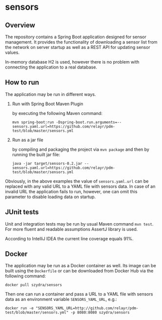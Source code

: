 # sensors
## Overview
The repository contains a Spring Boot application designed for sensor management. It provides the functionality of downloading
a sensor list from the network on server startup as well as a REST API for updating sensor values.

In-memory database H2 is used, however there is no problem with connecting the application to a real database.

## How to run
The application may be run in different ways.
1. Run with Spring Boot Maven Plugin
    
    by executing the following Maven command:
    ```
    mvn spring-boot:run -Dspring-boot.run.arguments=--sensors.yaml.url=https://github.com/relayr/pdm-test/blob/master/sensors.yml
    ```
2. Run as a jar file

    by compiling and packaging the project via `mvn package` and then by running the built jar file:
    ```
    java -jar target/sensors-0.2.jar --sensors.yaml.url=https://github.com/relayr/pdm-test/blob/master/sensors.yml
    ```
Obviously, in the above examples the value of `sensors.yaml.url` can be replaced with any valid URL to a YAML file with sensors data.
In case of an invalid URL the application fails to run, however, one can omit this parameter to disable loading data on startup.

## JUnit tests
Unit and integration tests may be run by usual Maven command `mvn test`. For more fluent and readable assumptions AssertJ library is used.

According to IntelliJ IDEA the current line coverage equals 91%.

## Docker
The application may be run as a Docker container as well. Its image can be built using the `Dockerfile`
or can be downloaded from Docker Hub via the following command:
```
docker pull szydra/sensors
```
Then one can run a container and pass a URL to a YAML file with sensors data as an environment variable `SENSORS_YAML_URL`, e.g.:
```
docker run -e "SENSORS_YAML_URL=http://github.com/relayr/pdm-test/blob/master/sensors.yml" -p 8080:8080 szydra/sensors
```
